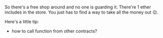 So there's a free shop around and no one is guarding it.
There're 1 ether includes in the store.
You just has to find a way to take all the money out 😉.

Here's a little tip:
* how to call function from other contracts?

